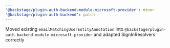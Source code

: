 ```yaml
---
'@backstage/plugin-auth-backend-module-microsoft-provider': minor
'@backstage/plugin-auth-backend': patch
---
```


Moved existing `emailMatchingUserEntityAnnotation` into `@backstage/plugin-auth-backend-module-microsoft-provider` and adapted SignInResolvers correctly
